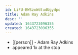 ```yaml
---
id: LiFU-BWSzoWdtudUgydpo
title: Adam Ray Adkins
desc: ''
updated: 1643723096355
created: 1643723096355
---
```



- [[person]] - Adam Ray Adkins
- appeared 1x at the stoa
